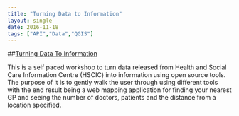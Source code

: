 ```yaml
---
title: "Turning Data to Information"
layout: single
date: 2016-11-18
tags: ["API","Data","QGIS"]
---
```


##[Turning Data To Information](https://github.com/OrdnanceSurvey/TurningDataToInformation)

This is a self paced workshop to turn data released from Health and Social Care Information Centre (HSCIC) into information using open source tools. The purpose of it is to gently walk the user through using different tools with the end result being a web mapping application for finding your nearest GP and seeing the number of doctors, patients and the distance from a location specified.
